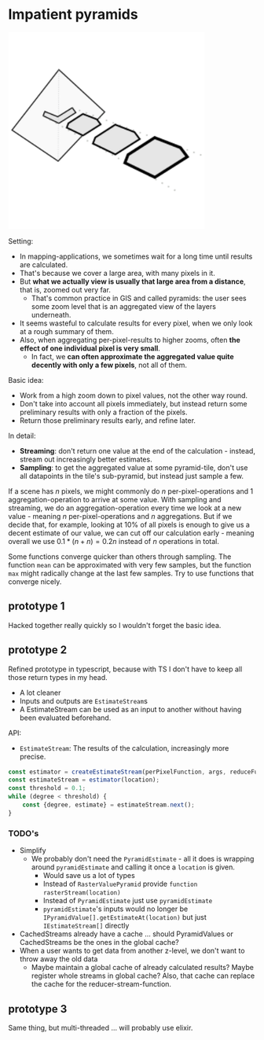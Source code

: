 # Impatient pyramids

<img width="400px" src="./logo.svg">

Setting:
- In mapping-applications, we sometimes wait for a long time until results are calculated.
- That's because we cover a large area, with many pixels in it.
- But **what we actually view is usually that large area from a distance**, that is, zoomed out very far.
    - That's common practice in GIS and called pyramids: the user sees some zoom level that is an aggregated view of the layers underneath.
- It seems wasteful to calculate results for every pixel, when we only look at a rough summary of them.
- Also, when aggregating per-pixel-results to higher zooms, often **the effect of one individual pixel is very small**.
    - In fact, we **can often approximate the aggregated value quite decently with only a few pixels**, not all of them.

Basic idea: 
- Work from a high zoom down to pixel values, not the other way round.
- Don't take into account all pixels immediately, but instead return some preliminary results with only a fraction of the pixels.
- Return those preliminary results early, and refine later.

In detail:
- **Streaming**: don't return one value at the end of the calculation - instead, stream out increasingly better estimates.
- **Sampling**: to get the aggregated value at some pyramid-tile, don't use all datapoints in the tile's sub-pyramid, but instead just sample a few.


If a scene has $n$ pixels, we might commonly do $n$ per-pixel-operations and 1 aggregation-operation to arrive at some value.
With sampling and streaming, we do an aggregation-operation every time we look at a new value - meaning $n$ per-pixel-operations and $n$ aggregations.
But if we decide that, for example, looking at 10% of all pixels is enough to give us a decent estimate of our value, we can cut off our calculation early - meaning overall we use $0.1 * (n + n) = 0.2n$ instead of $n$ operations in total.


Some functions converge quicker than others through sampling. The function `mean` can be approximated with very few samples, but the function `max` might radically change at the last few samples.
Try to use functions that converge nicely.

## prototype 1
Hacked together really quickly so I wouldn't forget the basic idea.


## prototype 2
Refined prototype in typescript, because with TS I don't have to keep all those return types in my head.
 - A lot cleaner
 - Inputs and outputs are `EstimateStream`s
 - A EstimateStream can be used as an input to another without having been evaluated beforehand.

API:
- `EstimateStream`: The results of the calculation, increasingly more precise.

```ts
const estimator = createEstimateStream(perPixelFunction, args, reduceFunction, pyramid);
const estimateStream = estimator(location);
const threshold = 0.1;
while (degree < threshold) {
    const {degree, estimate} = estimateStream.next();
}
```

### TODO's
- Simplify
  - We probably don't need the `PyramidEstimate` - all it does is wrapping around `pyramidEstimate` and calling it once a `location` is given.
    - Would save us a lot of types
    - Instead of `RasterValuePyramid` provide `function rasterStream(location)`
    - Instead of `PyramidEstimate` just use `pyramidEstimate`
    - `pyramidEstimate`'s inputs would no longer be `IPyramidValue[].getEstimateAt(location)` but just `IEstimateStream[]` directly
 - CachedStreams already have a cache ... should PyramidValues or CachedStreams be the ones in the global cache?
- When a user wants to get data from another z-level, we don't want to throw away the old data
  - Maybe maintain a global cache of already calculated results? Maybe register whole streams in global cache? Also, that cache can replace the cache for the reducer-stream-function.



## prototype 3
Same thing, but multi-threaded ... will probably use elixir.
